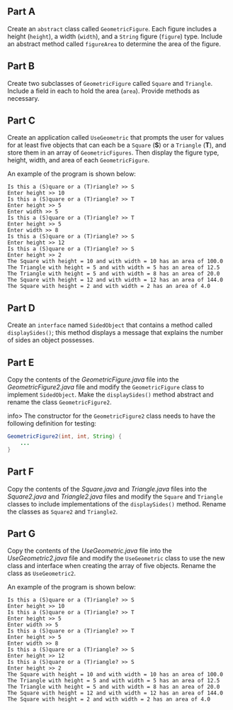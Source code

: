 ## Part A
Create an `abstract` class called `GeometricFigure`. Each figure includes a height (`height`), a width (`width`), and a `String` figure (`figure`) type. Include an abstract method called `figureArea` to determine the area of the figure.

## Part B
Create two subclasses of `GeometricFigure` called `Square` and `Triangle`. Include a field in each to hold the area (`area`). Provide methods as necessary.

## Part C
Create an application called `UseGeometric` that prompts the user for values for at least five objects that can each be a `Square` (**S**) or a `Triangle` (**T**), and store them in an array of `GeometricFigures`. Then display the figure type, height, width, and area of each `GeometricFigure`.

An example of the program is shown below:
```
Is this a (S)quare or a (T)riangle? >> S
Enter height >> 10
Is this a (S)quare or a (T)riangle? >> T
Enter height >> 5
Enter width >> 5
Is this a (S)quare or a (T)riangle? >> T
Enter height >> 5
Enter width >> 8
Is this a (S)quare or a (T)riangle? >> S
Enter height >> 12
Is this a (S)quare or a (T)riangle? >> S
Enter height >> 2
The Square with height = 10 and with width = 10 has an area of 100.0
The Triangle with height = 5 and with width = 5 has an area of 12.5
The Triangle with height = 5 and with width = 8 has an area of 20.0
The Square with height = 12 and with width = 12 has an area of 144.0
The Square with height = 2 and with width = 2 has an area of 4.0
```

## Part D
Create an `interface` named `SidedObject` that contains a method called `displaySides()`; this method displays a message that explains the number of sides an object possesses.

## Part E
Copy the contents of the *GeometricFigure.java* file into the *GeometricFigure2.java* file and modify the `GeometricFigure` class to implement `SidedObject`. Make the `displaySides()` method abstract and rename the class `GeometricFigure2`. 

info> The constructor for the `GeometricFigure2` class needs to have the following definition for testing:
```java
GeometricFigure2(int, int, String) {
    ...
}
```

## Part F
Copy the contents of the *Square.java* and *Triangle.java* files into the *Square2.java* and *Triangle2.java* files and modify the `Square` and `Triangle` classes to include implementations of the `displaySides()` method. Rename the classes as `Square2` and `Triangle2`.

## Part G
Copy the contents of the *UseGeometric.java* file into the *UseGeometric2.java* file and modify the `UseGeometric` class to use the new class and interface when creating the array of five objects. Rename the class as `UseGeometric2`. 

An example of the program is shown below: 
```
Is this a (S)quare or a (T)riangle? >> S
Enter height >> 10
Is this a (S)quare or a (T)riangle? >> T
Enter height >> 5
Enter width >> 5
Is this a (S)quare or a (T)riangle? >> T
Enter height >> 5
Enter width >> 8
Is this a (S)quare or a (T)riangle? >> S
Enter height >> 12
Is this a (S)quare or a (T)riangle? >> S
Enter height >> 2
The Square with height = 10 and with width = 10 has an area of 100.0
The Triangle with height = 5 and with width = 5 has an area of 12.5
The Triangle with height = 5 and with width = 8 has an area of 20.0
The Square with height = 12 and with width = 12 has an area of 144.0
The Square with height = 2 and with width = 2 has an area of 4.0
```

